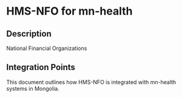# HMS-NFO for mn-health

## Description

National Financial Organizations

## Integration Points

This document outlines how HMS-NFO is integrated with mn-health systems in Mongolia.
